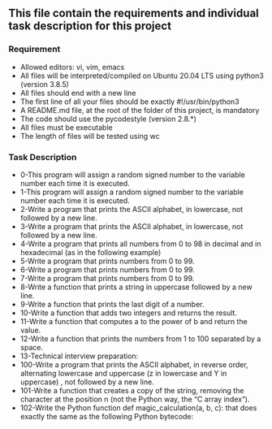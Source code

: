 ## This file contain the requirements and individual task description for this project

### Requirement
* Allowed editors: vi, vim, emacs
* All files will be interpreted/compiled on Ubuntu 20.04 LTS using python3 (version 3.8.5)
* All files should end with a new line
* The first line of all your files should be exactly #!/usr/bin/python3
* A README.md file, at the root of the folder of this project, is mandatory
* The code should use the pycodestyle (version 2.8.*)
* All files must be executable
* The length of files will be tested using wc

### Task Description
* 0-This program will assign a random signed number to the variable number each time it is executed.
* 1-This program will assign a random signed number to the variable number each time it is executed.
* 2-Write a program that prints the ASCII alphabet, in lowercase, not followed by a new line.
* 3-Write a program that prints the ASCII alphabet, in lowercase, not followed by a new line.
* 4-Write a program that prints all numbers from 0 to 98 in decimal and in hexadecimal (as in the following example)
* 5-Write a program that prints numbers from 0 to 99.
* 6-Write a program that prints numbers from 0 to 99.
* 7-Write a program that prints numbers from 0 to 99.
* 8-Write a function that prints a string in uppercase followed by a new line.
* 9-Write a function that prints the last digit of a number.
* 10-Write a function that adds two integers and returns the result.
* 11-Write a function that computes a to the power of b and return the value.
* 12-Write a function that prints the numbers from 1 to 100 separated by a space.
* 13-Technical interview preparation:
* 100-Write a program that prints the ASCII alphabet, in reverse order, alternating lowercase and uppercase (z in lowercase and Y in uppercase) , not followed by a new line.
* 101-Write a function that creates a copy of the string, removing the character at the position n (not the Python way, the “C array index”).
* 102-Write the Python function def magic_calculation(a, b, c): that does exactly the same as the following Python bytecode:
